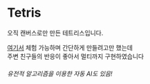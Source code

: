 # Tetris
오직 캔버스로만 만든 테트리스입니다.   
    
[여기서](https://tetris.msub.kr) 체험 가능하며 간단하게 만들려고만 했는데    
주변 친구들의 반응이 좋아서 멀티까지 구현하였습니다

###### 유전적 알고리즘을 이용한 자동 AI도 있음!
